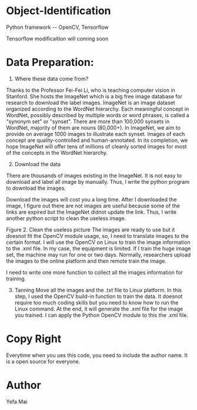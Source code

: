 # Object-Identification
Python framework -- OpenCV, Tensorflow

Tensorflow modificaition will coming soon

# Data Preparation:
1.	Where these data come from?

Thanks to the Professor Fei-Fei Li, who is teaching computer vision in Stanford. She hosts the ImageNet which is a big free image database for research to download the label images. ImageNet is an image dataset organized according to the WordNet hierarchy. Each meaningful concept in WordNet, possibly described by multiple words or word phrases, is called a "synonym set" or "synset". There are more than 100,000 synsets in WordNet, majority of them are nouns (80,000+). In ImageNet, we aim to provide on average 1000 images to illustrate each synset. Images of each concept are quality-controlled and human-annotated. In its completion, we hope ImageNet will offer tens of millions of cleanly sorted images for most of the concepts in the WordNet hierarchy.

2.	Download the data

There are thousands of images existing in the ImageNet. It is not easy to download and label all image by manually. Thus, I write the python program to download the images. 

Download the images will cost you a long time. After I downloaded the image, I figure out there are not images are useful because some of the links are expired but the ImageNet didnot update the link. Thus, I write another python script to clean the useless image.

Figure 2. Clean the useless picture
The images are ready to use but it doesnot fit the OpenCV module usage, so, I need to translate images to the certain format. I will use the OpenCV on Linux to train the image information to the .xml file. In my case, the equipment is limited. If I train the huge image set, the machine may run for one or two days. Normally, researchers upload the images to the online platform and then remote train the image.

I need to write one more function to collect all the images information for training. 

3.	Tanning
Move all the images and the .txt file to Linux platform. In this step, I used the OpenCV build-in function to train the data. It doesnot require too much coding skills but you need to know how to run the Linux command. At the end, it will generate the .xml file for the image you trained. I can apply the Python OpenCV module to this the .xml file. 


# Copy Right
Everytime when you ues this code, you need to include the author name. It is a open source for everyone. 

# Author
Yefa Mai

